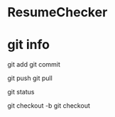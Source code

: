 # ResumeChecker



# git info


git add
git commit

git push
git pull

git status

git checkout -b
git checkout
